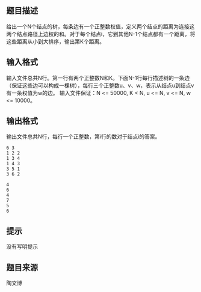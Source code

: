 


## 题目描述
给出一个N个结点的树，每条边有一个正整数权值，定义两个结点的距离为连接这两个结点路径上边权的和。对于每个结点i，它到其他N-1个结点都有一个距离，将这些距离从小到大排序，输出第K个距离。
## 输入格式
输入文件总共N行。第一行有两个正整数N和K。下面N-1行每行描述树的一条边（保证这些边可以构成一棵树），每行三个正整数u、v、w，表示从结点u到结点v有一条权值为w的边。
输入文件保证：N <= 50000, K < N, u <= N, v <= N, w <= 10000。
## 输出格式
输出文件总共N行，每行一个正整数，第i行的数对于结点i的答案。

```input1
6 3
1 2 2
1 3 4
1 4 3
3 5 1
3 6 2

```

```output1
4
6
4
7
5
6
```

## 提示
没有写明提示
## 题目来源
陶文博


